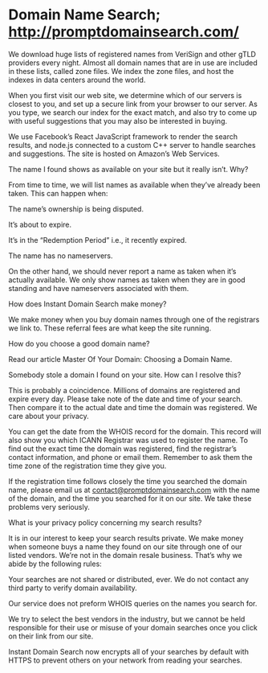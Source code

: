 # Domain Name Search; http://promptdomainsearch.com/
We download huge lists of registered names from VeriSign and other gTLD providers every night. Almost all domain names that are in use are included in these lists, called zone files. We index the zone files, and host the indexes in data centers around the world.

When you first visit our web site, we determine which of our servers is closest to you, and set up a secure link from your browser to our server. As you type, we search our index for the exact match, and also try to come up with useful suggestions that you may also be interested in buying.

We use Facebook’s React JavaScript framework to render the search results, and node.js connected to a custom C++ server to handle searches and suggestions. The site is hosted on Amazon’s Web Services.

The name I found shows as available on your site but it really isn’t. Why?

From time to time, we will list names as available when they’ve already been taken. This can happen when:

The name’s ownership is being disputed.

It’s about to expire.

It’s in the “Redemption Period” i.e., it recently expired.

The name has no nameservers.

On the other hand, we should never report a name as taken when it’s actually available. We only show names as taken when they are in good standing and have nameservers associated with them.

How does Instant Domain Search make money?

We make money when you buy domain names through one of the registrars we link to. These referral fees are what keep the site running.

How do you choose a good domain name?

Read our article Master Of Your Domain: Choosing a Domain Name.

Somebody stole a domain I found on your site. How can I resolve this?

This is probably a coincidence. Millions of domains are registered and expire every day. Please take note of the date and time of your search. Then compare it to the actual date and time the domain was registered. We care about your privacy.

You can get the date from the WHOIS record for the domain. This record will also show you which ICANN Registrar was used to register the name. To find out the exact time the domain was registered, find the registrar’s contact information, and phone or email them. Remember to ask them the time zone of the registration time they give you.

If the registration time follows closely the time you searched the domain name, please email us at contact@promptdomainsearch.com with the name of the domain, and the time you searched for it on our site. We take these problems very seriously.

What is your privacy policy concerning my search results?

It is in our interest to keep your search results private. We make money when someone buys a name they found on our site through one of our listed vendors. We’re not in the domain resale business. That’s why we abide by the following rules:

Your searches are not shared or distributed, ever. We do not contact any third party to verify domain availability.

Our service does not preform WHOIS queries on the names you search for.

We try to select the best vendors in the industry, but we cannot be held responsible for their use or misuse of your domain searches once you click on their link from our site.

Instant Domain Search now encrypts all of your searches by default with HTTPS to prevent others on your network from reading your searches.
